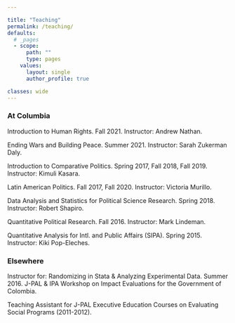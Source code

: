```yaml
---

title: "Teaching"
permalink: /teaching/
defaults:
  # _pages
  - scope:
      path: ""
      type: pages
    values:
      layout: single
      author_profile: true

classes: wide
---
```


### At Columbia
Introduction to Human Rights. Fall 2021. Instructor: Andrew Nathan. 

Ending Wars and Building Peace. Summer 2021. Instructor: Sarah Zukerman Daly. 

Introduction to Comparative Politics. Spring 2017, Fall 2018, Fall 2019. Instructor: Kimuli Kasara.

Latin American Politics. Fall 2017, Fall 2020. Instructor: Victoria Murillo. 

Data Analysis and Statistics for Political Science Research. Spring 2018. Instructor: Robert Shapiro.

Quantitative Political Research. Fall 2016. Instructor: Mark Lindeman.

Quantitative Analysis for Intl. and Public Affairs (SIPA). Spring 2015. Instructor: Kiki Pop-Eleches. 


### Elsewhere
Instructor for: Randomizing in Stata & Analyzing Experimental Data. Summer 2016. J-PAL & IPA Workshop on Impact Evaluations for the Government of Colombia.

Teaching Assistant for J-PAL Executive Education Courses on Evaluating Social Programs (2011-2012).
